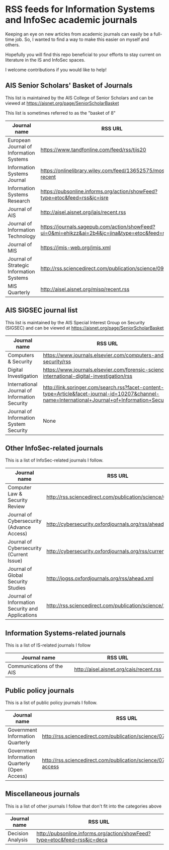 # RSS feeds for Information Systems and InfoSec academic journals

Keeping an eye on new articles from academic journals can easily be a full-time job.  So, I wanted to find a way to make this easier on myself and others.

Hopefully you will find this repo beneficial to your efforts to stay current on literature in the IS and InfoSec spaces.

I welcome contributions if you would like to help!

## AIS Senior Scholars' Basket of Journals
This list is maintained by the AIS College of Senior Scholars and can be viewed at https://aisnet.org/page/SeniorScholarBasket

This list is sometimes referred to as the "basket of 8"

Journal name | RSS URL
------------ | -------
European Journal of Information Systems | https://www.tandfonline.com/feed/rss/tjis20
Information Systems Journal | https://onlinelibrary.wiley.com/feed/13652575/most-recent
Information Systems Research | https://pubsonline.informs.org/action/showFeed?type=etoc&feed=rss&jc=isre
Journal of AIS | http://aisel.aisnet.org/jais/recent.rss
Journal of Information Technology | https://journals.sagepub.com/action/showFeed?ui=0&mi=ehikzz&ai=2b4&jc=jina&type=etoc&feed=rss
Journal of MIS | https://jmis-web.org/jmis.xml
Journal of Strategic Information Systems | http://rss.sciencedirect.com/publication/science/09638687
MIS Quarterly | http://aisel.aisnet.org/misq/recent.rss


## AIS SIGSEC journal list
This list is maintained by the AIS Special Interest Group on Security (SIGSEC) and can be viewed at https://aisnet.org/page/SeniorScholarBasket

Journal name | RSS URL
------------ | -------
Computers & Security | https://www.journals.elsevier.com/computers-and-security/rss
Digital Investigation | https://www.journals.elsevier.com/forensic-science-international-digital-investigation/rss
International Journal of Information Security | http://link.springer.com/search.rss?facet-content-type=Article&facet-journal-id=10207&channel-name=International+Journal+of+Information+Security
Journal of Information System Security | None


## Other InfoSec-related journals
This is a list of InfoSec-related journals I follow.

Journal name | RSS URL
------------ | -------
Computer Law & Security Review | http://rss.sciencedirect.com/publication/science/02673649
Journal of Cybersecurity (Advance Access) | http://cybersecurity.oxfordjournals.org/rss/ahead.xml
Journal of Cybersecurity (Current Issue) | http://cybersecurity.oxfordjournals.org/rss/current.xml
Journal of Global Security Studies | http://jogss.oxfordjournals.org/rss/ahead.xml
Journal of Information Security and Applications | http://rss.sciencedirect.com/publication/science/22142126

## Information Systems-related journals
This is a list of IS-related journals I follow

Journal name | RSS URL
------------ | -------
Communications of the AIS | http://aisel.aisnet.org/cais/recent.rss

## Public policy journals
This is a list of public policy journals I follow.

Journal name | RSS URL
------------ | -------
Government Information Quarterly | http://rss.sciencedirect.com/publication/science/0740624X
Government Information Quarterly (Open Access)| http://rss.sciencedirect.com/publication/science/0740624X_OA/open-access

## Miscellaneous journals
This is a list of other journals I follow that don't fit into the categories above

Journal name | RSS URL
------------ | -------
Decision Analysis | http://pubsonline.informs.org/action/showFeed?type=etoc&feed=rss&jc=deca
